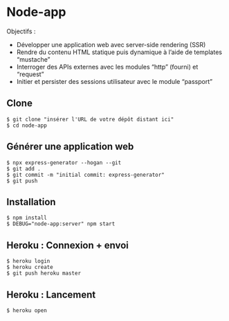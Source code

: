 # Node-app
Objectifs :
- Développer une application web avec server-side rendering (SSR)
- Rendre du contenu HTML statique puis dynamique à l’aide de templates “mustache”
- Interroger des APIs externes avec les modules “http” (fourni) et “request”
- Initier et persister des sessions utilisateur avec le module “passport”

## Clone

```
$ git clone "insérer l'URL de votre dépôt distant ici"
$ cd node-app
```

## Générer une application web

```
$ npx express-generator --hogan --git
$ git add .
$ git commit -m "initial commit: express-generator"
$ git push 
```

## Installation
```
$ npm install
$ DEBUG="node-app:server" npm start
```

## Heroku : Connexion + envoi
```
$ heroku login 
$ heroku create 
$ git push heroku master
```
## Heroku : Lancement
```
$ heroku open
```